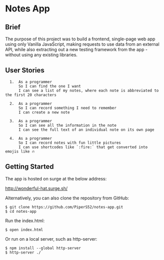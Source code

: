 # Notes App

## Brief

The purpose of this project was to build a frontend, single-page web app using only Vanilla JavaScript, making requests to use data from an external API, while also extracting out a new testing framework from the app - without using any existing libraries.

## User Stories
```
  1.  As a programmer
      So I can find the one I want
      I can see a list of my notes, where each note is abbreviated to the first 20 characters

  2.  As a programmer
      So I can record something I need to remember
      I can create a new note

  3.  As a programmer
      So I can see all the information in the note
      I can see the full text of an individual note on its own page

  4.  As a programmer
      So I can record notes with fun little pictures
      I can use shortcodes like `:fire:` that get converted into emojis like 🔥
```
## Getting Started

The app is hosted on surge at the below address:

http://wonderful-hat.surge.sh/

Alternatively, you can also clone the repository from GitHub:
```
$ git clone https://github.com/PiperS52/notes-app.git
$ cd notes-app
```

Run the index.html:
```
$ open index.html
```

Or run on a local server, such as http-server:
```
$ npm install --global http-server
$ http-server ./
```
